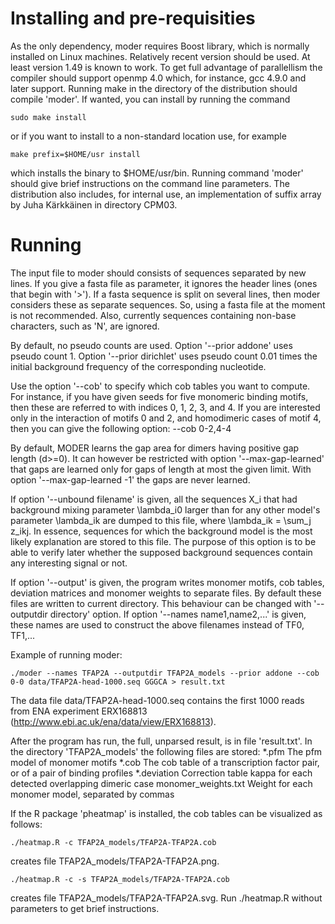 Installing and pre-requisities
==============================

As the only dependency, moder requires Boost library, which is normally installed on Linux machines. Relatively recent version
should be used. At least version 1.49 is known to work.
To get full advantage of parallellism the compiler should support openmp 4.0 which, for instance, gcc 4.9.0 and later support.
Running make in the directory of the distribution should compile 'moder'.
If wanted, you can install by running the command

	sudo make install

or if you want to install to a non-standard location use, for example

	make prefix=$HOME/usr install

which installs the binary to $HOME/usr/bin.
Running command 'moder' should give brief instructions on the command line parameters.
The distribution also includes, for internal use, an implementation of suffix array by Juha Kärkkäinen in directory CPM03.

Running
=======

The input file to moder should consists of sequences separated by new lines. If you give a fasta file as
parameter, it ignores the header lines (ones that begin with '>'). If a fasta sequence is split on
several lines, then moder considers these as separate sequences. So, using a fasta file at the moment
is not recommended. Also, currently sequences containing non-base characters, such as 'N', are ignored.

By default, no pseudo counts are used. Option '--prior addone' uses pseudo count 1. Option
'--prior dirichlet' uses pseudo count 0.01 times the initial background frequency of the corresponding nucleotide.

Use the option '--cob' to specify which cob tables you want to compute. For instance, if you have given
seeds for five monomeric binding motifs, then these are referred to with indices 0, 1, 2, 3, and 4.
If you are interested only in the interaction of motifs 0 and 2, and homodimeric cases of motif 4, then
you can give the following option:
    --cob 0-2,4-4

By default, MODER learns the gap area for dimers having positive gap length (d>=0). It
can however be restricted with option '--max-gap-learned' that gaps are learned only
for gaps of length at most the given limit. With option '--max-gap-learned -1'
the gaps are never learned.

If option '--unbound filename' is given, all the sequences X_i that had background mixing parameter \lambda_i0 larger
than for any other model's parameter \lambda_ik are dumped to this file, where \lambda_ik = \sum_j z_ikj. In essence, sequences for which the background
model is the most likely explanation are stored to this file. The purpose of this option is to be able to verify
later whether the supposed background sequences contain any interesting signal or not.

If option '--output' is given, the program writes monomer motifs, cob tables, deviation matrices and monomer weights to separate files.
By default these files are written to current directory. This behaviour can be changed with '--outputdir directory' option.
If option '--names name1,name2,...' is given, these names are used to construct the above filenames instead of TF0, TF1,...

Example of running moder:

	./moder --names TFAP2A --outputdir TFAP2A_models --prior addone --cob 0-0 data/TFAP2A-head-1000.seq GGGCA > result.txt

The data file data/TFAP2A-head-1000.seq contains the first 1000 reads from ENA experiment ERX168813 (http://www.ebi.ac.uk/ena/data/view/ERX168813).

After the program has run, the full, unparsed result, is in file 'result.txt'.
In the directory 'TFAP2A_models' the following files are stored:
   *.pfm	 	 The pfm model of monomer motifs
   *.cob	     	 The cob table of a transcription factor pair, or of a pair of binding profiles
   *.deviation	     	 Correction table kappa for each detected overlapping dimeric case
   monomer_weights.txt	 Weight for each monomer model, separated by commas

If the R package 'pheatmap' is installed, the cob tables can be visualized as follows:

	./heatmap.R -c TFAP2A_models/TFAP2A-TFAP2A.cob

creates file TFAP2A_models/TFAP2A-TFAP2A.png.

	./heatmap.R -c -s TFAP2A_models/TFAP2A-TFAP2A.cob
	
creates file TFAP2A_models/TFAP2A-TFAP2A.svg.
Run ./heatmap.R without parameters to get brief instructions.
